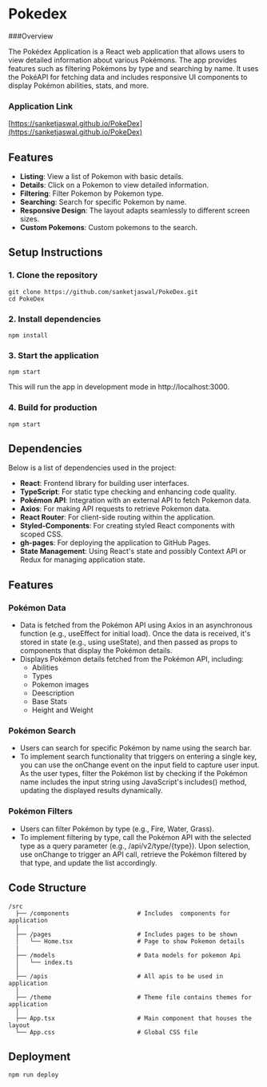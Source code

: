 # Pokedex

###Overview

The Pokédex Application is a React web application that allows users to view detailed information about various Pokémons. The app provides features such as filtering Pokémons by type and searching by name. It uses the PokéAPI for fetching data and includes responsive UI components to display Pokémon abilities, stats, and more.


### Application Link


[https://sanketjaswal.github.io/PokeDex](https://sanketjaswal.github.io/PokeDex)



## Features

- **Listing**: View a list of Pokemon with basic details.
- **Details**: Click on a Pokemon to view detailed information.
- **Filtering**: Filter Pokemon by Pokemon type.
- **Searching**: Search for specific Pokemon by name.
- **Responsive Design**: The layout adapts seamlessly to different screen sizes.
- **Custom Pokemons**: Custom pokemons to the search.


## Setup Instructions

### 1. Clone the repository
```shell
git clone https://github.com/sanketjaswal/PokeDex.git
cd PokeDex
```
### 2. Install dependencies
```shell
npm install
```
### 3. Start the application
```shell
npm start
```
This will run the app in development mode in http://localhost:3000. 
### 4. Build for production
```shell
npm start
```


## Dependencies
Below is a list of dependencies used in the project:
- **React**: Frontend library for building user interfaces.
- **TypeScript**: For static type checking and enhancing code quality.
- **Pokémon API**: Integration with an external API to fetch Pokemon data.
- **Axios**: For making API requests to retrieve Pokemon data.
- **React Router**: For client-side routing within the application.
- **Styled-Components**: For creating styled React components with scoped CSS.
- **gh-pages**: For deploying the application to GitHub Pages.
- **State Management**: Using React's state and possibly Context API or Redux for managing application state.

  
## Features

### Pokémon Data
- Data is fetched from the Pokémon API using Axios in an asynchronous function (e.g., useEffect for initial load). Once the data is received, it's stored in state (e.g., using useState), and then passed as props to components that display the Pokémon details.
- Displays Pokémon details fetched from the Pokémon API, including:
    - Abilities
    - Types
    - Pokemon images
    - Deescription
    - Base Stats
    - Height and Weight

### Pokémon Search
- Users can search for specific Pokémon by name using the search bar.
- To implement search functionality that triggers on entering a single key, you can use the onChange event on the input field to capture user input. As the user types, filter the Pokémon list by checking if the Pokémon   name includes the input string using JavaScript's includes() method, updating the displayed results dynamically.

### Pokémon Filters
- Users can filter Pokémon by type (e.g., Fire, Water, Grass).
- To implement filtering by type, call the Pokémon API with the selected type as a query parameter (e.g., /api/v2/type/{type}). Upon selection, use onChange to trigger an API call, retrieve the Pokémon filtered by that type, and update the list accordingly.


## Code Structure

```shell
/src
  ├── /components                   # Includes  components for application
  |
  ├── /pages                        # Includes pages to be shown
  │   └── Home.tsx                  # Page to show Pokemon details
  |  
  ├── /models                       # Data models for pokemon Api
  │   └── index.ts               
  │
  ├── /apis                         # All apis to be used in application
  │
  ├── /theme                        # Theme file contains themes for application
  │
  ├── App.tsx                       # Main component that houses the layout
  └── App.css                       # Global CSS file
```

## Deployment

```shell
npm run deploy
```

